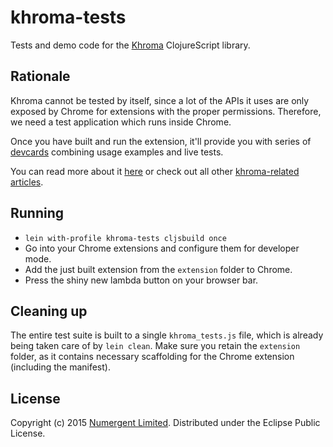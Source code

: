 # khroma-tests

Tests and demo code for the [Khroma](https://github.com/suprematic/khroma) ClojureScript library.

## Rationale

Khroma cannot be tested by itself, since a lot of the APIs it uses are only exposed by Chrome for extensions with the proper permissions. Therefore, we need a test application which runs inside Chrome.

Once you have built and run the extension, it'll provide you with series of [devcards](https://github.com/bhauman/devcards) combining usage examples and live tests.

You can read more about it [here](http://numergent.com/2015-10/Using-devcards-for-testing-a-ClojureScript-Chrome-extension.html) or check out all other [khroma-related articles](http://numergent.com/tags/khroma/).


## Running

* `lein with-profile khroma-tests cljsbuild once`
* Go into your Chrome extensions and configure them for developer mode.
* Add the just built extension from the `extension` folder to Chrome.
* Press the shiny new lambda button on your browser bar.


## Cleaning up

The entire test suite is built to a single `khroma_tests.js` file, which is already being taken care of by `lein clean`. Make sure you retain the `extension` folder, as it contains necessary scaffolding for the Chrome extension (including the manifest).

## License

Copyright (c) 2015 [Numergent Limited](http://numergent.com/).  Distributed under the Eclipse Public License.